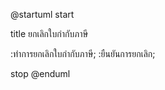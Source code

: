 @startuml
start

title ยกเลิกใบกำกับภาษี 


:ทำการยกเลิกใบกำกับภาษี;
:ยืนยันการยกเลิก;
 

stop
@enduml